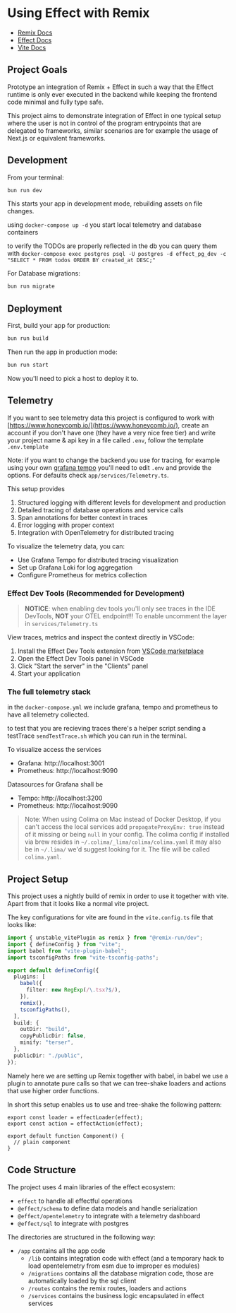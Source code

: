 # Using Effect with Remix

- [Remix Docs](https://remix.run/docs)
- [Effect Docs](https://effect.website/docs/introduction)
- [Vite Docs](https://vitejs.dev/guide/)

## Project Goals

Prototype an integration of Remix + Effect in such a way that the Effect runtime is only ever executed in the backend while keeping the frontend code minimal and fully type safe.

This project aims to demonstrate integration of Effect in one typical setup where the user is not in control of the program entrypoints that are delegated to frameworks, similar scenarios are for example the usage of Next.js or equivalent frameworks.

## Development

From your terminal:

```sh
bun run dev
```

This starts your app in development mode, rebuilding assets on file changes.

using ```docker-compose up -d``` you start local telemetry and database containers

to verify the TODOs are properly reflected in the db you can query them with ```docker-compose exec postgres psql -U postgres -d effect_pg_dev -c "SELECT * FROM todos ORDER BY created_at DESC;"```

For Database migrations:

```sh
bun run migrate
```

## Deployment

First, build your app for production:

```sh
bun run build
```

Then run the app in production mode:

```sh
bun run start
```

Now you'll need to pick a host to deploy it to.

## Telemetry

If you want to see telemetry data this project is configured to work with [https://www.honeycomb.io/](https://www.honeycomb.io/), create an account if you don't have one (they have a very nice free tier) and write your project name & api key in a file called `.env`, follow the template `.env.template`

Note: if you want to change the backend you use for tracing, for example using your own [grafana tempo](https://grafana.com/oss/tempo/) you'll need to edit `.env` and provide the options. For defaults check `app/services/Telemetry.ts`.

This setup provides
1) Structured logging with different levels for development and production
1) Detailed tracing of database operations and service calls
1) Span annotations for better context in traces
1) Error logging with proper context
1) Integration with OpenTelemetry for distributed tracing

To visualize the telemetry data, you can:
- Use Grafana Tempo for distributed tracing visualization
- Set up Grafana Loki for log aggregation
- Configure Prometheus for metrics collection

### Effect Dev Tools (Recommended for Development)

>**NOTICE**: when enabling dev tools you'll only see traces in the IDE DevTools, **NOT** your OTEL endpoint!!!
>To enable uncomment the layer in `services/Telemetry.ts`

View traces, metrics and inspect the context directly in VSCode:

1. Install the Effect Dev Tools extension from [VSCode marketplace](https://marketplace.visualstudio.com/items?itemName=effectful-tech.effect-vscode)
1. Open the Effect Dev Tools panel in VSCode
1. Click "Start the server" in the "Clients" panel
1. Start your application

### The full telemetry stack

in the `docker-compose.yml` we include grafana, tempo and prometheus to have all telemetry collected.

to test that you are recieving traces there's a helper script sending a testTrace ```sendTestTrace.sh``` which you can run in the terminal.

To visualize access the services
- Grafana: http://localhost:3001
- Prometheus: http://localhost:9090

Datasources for Grafana shall be
- Tempo: http://localhost:3200
- Prometheus: http://localhost:9090

>Note: When using Colima on Mac instead of Docker Desktop, if you can't access the local services add ```propagateProxyEnv: true``` instead of it missing or being `null` in your config.
>The colima config if installed via brew resides in ```~/.colima/_lima/colima/colima.yaml``` it may also be in `~/.lima/` we'd suggest looking for it. The file will be called `colima.yaml`.

## Project Setup

This project uses a nightly build of remix in order to use it together with vite. Apart from that it looks like a normal vite project.

The key configurations for vite are found in the `vite.config.ts` file that looks like:

```ts
import { unstable_vitePlugin as remix } from "@remix-run/dev";
import { defineConfig } from "vite";
import babel from "vite-plugin-babel";
import tsconfigPaths from "vite-tsconfig-paths";

export default defineConfig({
  plugins: [
    babel({
      filter: new RegExp(/\.tsx?$/),
    }),
    remix(),
    tsconfigPaths(),
  ],
  build: {
    outDir: "build",
    copyPublicDir: false,
    minify: "terser",
  },
  publicDir: "./public",
});
```

Namely here we are setting up Remix together with babel, in babel we use a plugin to annotate pure calls so that we can tree-shake loaders and actions that use higher order functions.

In short this setup enables us to use and tree-shake the following pattern:

```tsx
export const loader = effectLoader(effect);
export const action = effectAction(effect);

export default function Component() {
  // plain component
}
```

## Code Structure

The project uses 4 main libraries of the effect ecosystem:

- `effect` to handle all effectful operations
- `@effect/schema` to define data models and handle serialization
- `@effect/opentelemetry` to integrate with a telemetry dashboard
- `@effect/sql` to integrate with postgres

The directories are structured in the following way:

- `/app` contains all the app code
  - `/lib` contains integration code with effect (and a temporary hack to load opentelemetry from esm due to improper es modules)
  - `/migrations` contains all the database migration code, those are automatically loaded by the sql client
  - `/routes` contains the remix routes, loaders and actions
  - `/services` contains the business logic encapsulated in effect services
